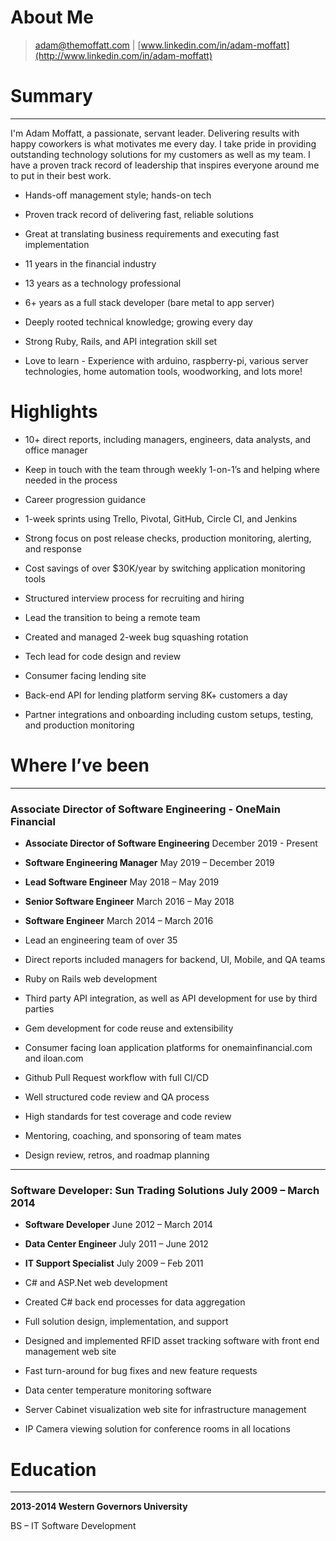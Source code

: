 # About Me

> [adam@themoffatt.com](mailto:adam@themoffatt.com) | [www.linkedin.com/in/adam-moffatt](http://www.linkedin.com/in/adam-moffatt)

# Summary

---

I'm Adam Moffatt, a passionate, servant leader. Delivering results with happy coworkers is what motivates me every day. I take pride in providing outstanding technology solutions for my customers as well as my team. I have a proven track record of leadership that inspires everyone around me to put in their best work.

- Hands-off management style; hands-on tech
- Proven track record of delivering fast, reliable solutions
- Great at translating business requirements and executing fast implementation
- 11 years in the financial industry
- 13 years as a technology professional

- 6+ years as a full stack developer (bare metal to app server)
- Deeply rooted technical knowledge; growing every day
- Strong Ruby, Rails, and API integration skill set
- Love to learn - Experience with arduino, raspberry-pi, various server technologies, home automation tools, woodworking, and lots more!

# Highlights

- 10+ direct reports, including managers, engineers, data analysts, and office manager
- Keep in touch with the team through weekly 1-on-1’s and helping where needed in the process
- Career progression guidance
- 1-week sprints using Trello, Pivotal, GitHub, Circle CI, and Jenkins
- Strong focus on post release checks, production monitoring, alerting, and response
- Cost savings of over $30K/year by switching application monitoring tools
- Structured interview process for recruiting and hiring

- Lead the transition to being a remote team
- Created and managed 2-week bug squashing rotation
- Tech lead for code design and review
- Consumer facing lending site
- Back-end API for lending platform serving 8K+ customers a day
- Partner integrations and onboarding including custom setups, testing, and production monitoring

# Where I’ve been

---

### Associate Director of Software Engineering - OneMain Financial

- **Associate Director of Software Engineering** 
  December 2019 - Present
- **Software Engineering Manager**
  May 2019 – December 2019
- **Lead Software Engineer**
  May 2018 – May 2019
- **Senior Software Engineer**
  March 2016 – May 2018
- **Software Engineer**
  March 2014 – March 2016

- Lead an engineering team of over 35
- Direct reports included managers for backend, UI, Mobile, and QA teams
- Ruby on Rails web development
- Third party API integration, as well as API development for use by third parties
- Gem development for code reuse and extensibility
- Consumer facing loan application platforms for onemainfinancial.com and iloan.com
- Github Pull Request workflow with full CI/CD
- Well structured code review and QA process
- High standards for test coverage and code review
- Mentoring, coaching, and sponsoring of team mates
- Design review, retros, and roadmap planning

---

### Software Developer: Sun Trading Solutions July 2009 – March 2014

- **Software Developer**
  June 2012 – March 2014
- **Data Center Engineer**
  July 2011 – June 2012
- **IT Support Specialist**
  July 2009 – Feb 2011

- C# and ASP.Net web development
- Created C# back end processes for data aggregation
- Full solution design, implementation, and support
- Designed and implemented RFID asset tracking software with front end management web site
- Fast turn-around for bug fixes and new feature requests
- Data center temperature monitoring software
- Server Cabinet visualization web site for infrastructure management
- IP Camera viewing solution for conference rooms in all locations

# Education

---

**2013-2014 Western Governors University**

BS – IT Software Development
